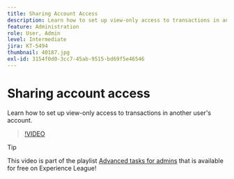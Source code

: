 ```yaml
---
title: Sharing Account Access
description: Learn how to set up view-only access to transactions in another user's account
feature: Administration
role: User, Admin
level: Intermediate
jira: KT-5494
thumbnail: 40187.jpg
exl-id: 3154f0d0-3cc7-45ab-9515-bd69f5e46546
---
```

# Sharing account access

Learn how to set up view-only access to transactions in another user's account.

>[!VIDEO](https://video.tv.adobe.com/v/40187?quality=12&learn=on&hidetitle=true)

>[!TIP]
>
>This video is part of the playlist [Advanced tasks for admins](https://experienceleague.adobe.com/en/playlists/acrobat-sign-perform-advanced-tasks-administrators) that is available for free on Experience League!

